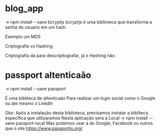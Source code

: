 # blog_app

-> npm install --save bcryptjs
bcryptjs é uma biblioteca que transforma a senha do usuario em um hash

Exemplo um MD5

Criptografia vs Hashing

Criptografia da para descripitografar, já o Hashing não.

# passport altenticaão

-> npm install --save passport

É uma bibliteca de altenticaão
Para realizar um login social como o Google ou ate mesmo o Linkdln

Obs: Após a instalação desta biblioteca, precisamos instalar a bibliteca especifica que utilizaramos
Nesta aplicação sera a Local
-> npm install --save passport-local
Mas podemos usar a do Google, Facebook ou outros que o site https://www.passportjs.org/
